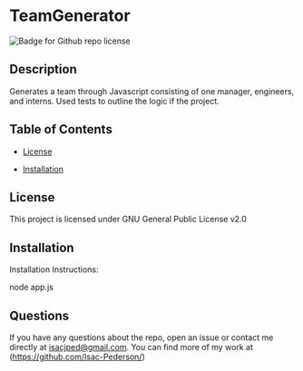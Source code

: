 # TeamGenerator
  ![Badge for Github repo license](https://img.shields.io/badge/TeamGenerator%20-IsacPederson-green)
 

## Description

Generates a team through Javascript consisting of one manager, engineers, and interns. Used tests to outline the logic if the project. 


## Table of Contents

* [License](#license)

* [Installation](#installation)

## License
 This project is licensed under GNU General Public License v2.0


## Installation 
Installation Instructions:
 
node app.js


## Questions
 If you have any questions about the repo, open an issue or contact me directly at isacjped@gmail.com. You can find more of my work at (https://github.com/Isac-Pederson/)